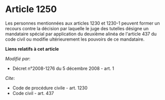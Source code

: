 # Article 1250

Les personnes mentionnées aux articles 1230 et 1230-1 peuvent former un recours contre la décision par laquelle le juge des
tutelles désigne un mandataire spécial par application du deuxième alinéa de l'article 437 du code civil ou modifie
ultérieurement les pouvoirs de ce mandataire.

**Liens relatifs à cet article**

_Modifié par_:

  - Décret n°2008-1276 du 5 décembre 2008 - art. 1

_Cite_:

  - Code de procédure civile - art. 1230
  - Code civil - art. 437
